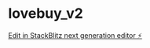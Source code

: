 # lovebuy_v2

[Edit in StackBlitz next generation editor ⚡️](https://stackblitz.com/~/github.com/davidmanubens89/lovebuy_v2)